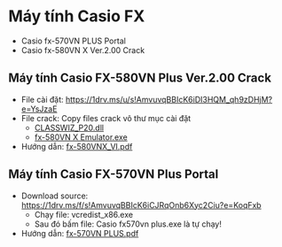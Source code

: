 # Máy tính Casio FX #
  - Casio fx-570VN PLUS Portal
  - Casio fx-580VN X Ver.2.00 Crack

## Máy tính Casio FX-580VN Plus Ver.2.00 Crack
  - File cài đặt: https://1drv.ms/u/s!AmvuvqBBIcK6iDI3HQM_qh9zDHjM?e=YsJzaE
  - File crack: Copy files crack vô thư mục cài đặt
    - [CLASSWIZ_P20.dll](https://1drv.ms/u/s!AmvuvqBBIcK6iC3rp_MYLSHK3LrU?e=YsM00u)
    - [fx-580VN X Emulator.exe](https://1drv.ms/u/s!AmvuvqBBIcK6iC7WTT8jXymK3ArT?e=OhM8yp)
  - Hướng dẫn: [fx-580VNX_VI.pdf](https://github.com/BsNgChiThanh/Gia-lap-Casio/files/13222622/fx-580VNX_VI.pdf)

## Máy tính Casio FX-570VN Plus Portal
  - Download source: https://1drv.ms/f/s!AmvuvqBBIcK6iCJRqOnb6Xyc2Ciu?e=KoqFxb
    - Chạy file: vcredist_x86.exe
    - Sau đó bấm file: Casio fx570vn plus.exe là tự chạy!
- Hướng dẫn: [fx-570VN PLUS.pdf](https://github.com/BsNgChiThanh/Gia-lap-Casio/files/13222656/fx-570VN.PLUS.pdf)

